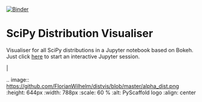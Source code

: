 [![Binder](http://mybinder.org/badge.svg)](http://mybinder.org/repo/FlorianWilhelm/distvis)

# SciPy Distribution Visualiser 
Visualiser for all SciPy distributions in a Jupyter notebook based on Bokeh.
Just click [here](http://mybinder.org/repo/FlorianWilhelm/distvis) to start an interactive Jupyter session.

|

.. image:: https://github.com/FlorianWilhelm/distvis/blob/master/alpha_dist.png 
    :height: 644px
    :width: 788px
    :scale: 60 %
    :alt: PyScaffold logo
    :align: center

